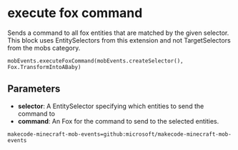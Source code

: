 # execute fox command

Sends a command to all fox entities that are matched by the given selector. This
block uses EntitySelectors from this extension and not TargetSelectors from the mobs
category.

```sig
mobEvents.executeFoxCommand(mobEvents.createSelector(), Fox.TransformIntoABaby)
```

## Parameters

* **selector**: A EntitySelector specifying which entities to send the command to
* **command**: An Fox for the command to send to the selected entities.

```package
makecode-minecraft-mob-events=github:microsoft/makecode-minecraft-mob-events
```
